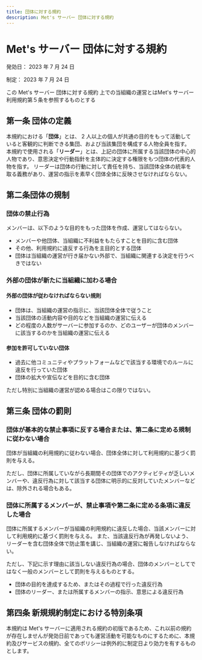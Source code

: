 ```yaml
---
title: 団体に対する規約
description: Met's サーバー 団体に対する規約
---
```



# Met's サーバー 団体に対する規約

発効日： 2023 年 7 月 24 日

制定： 2023 年 7 月 24 日

この Met's サーバー 団体に対する規約 上での当組織の運営とはMet's サーバー利用規約第５条を参照するものとする

## 第一条 団体の定義

本規約における「**団体**」とは、 2 人以上の個人が共通の目的をもって活動していると客観的に判断できる集団、および当該集団を構成する人物全員を指す。
本規約で使用される「**リーダー**」とは、上記の団体に所属する当該団体の中心的人物であり、意思決定や行動指針を主体的に決定する権限をもつ団体の代表的人物を指す。
リーダーは団体の行動に対して責任を持ち、当該団体全体の統率を取る義務があり、運営の指示を素早く団体全体に反映させなければならない。
<!-- リーダーが存在しない団体について語ろう -->
<!--そのDiscordサーバーを作った人とか...?-->
<!-- ここで決めたいのが、リーダーが存在しないまあ二人とか５人とかの超小規模で(一時的なものも含む)団体の責任と統率を誰に取ってもらうかを定められたらって思うんよね! -->
<!-- ほほう　私的には　　また、団体のリーダー、統率をとるような人がいない場合、団体の中で初めてMet'sサーバーに入ったメンバーをリーダーとする --> <!-- なるほど良いアイディアだね -->
<!-- どうでしょうか...? -->
<!--それがリーダーのとこの説明とごっちゃになるという事ですか？-->
<!--  ﾅﾝｶｽﾏﾝ-->
<!-- リーダー居ない組織は直で当組織の運営に従ってもらうのはどうだろう、運営の負担増えるけど... -->
<!-- ごっちゃがごっちにみえました -->
<!-- なんか難しい話だなぁ…ごっち下手なこと言えないや -->
<!-- こわい！ -->

<!-- 打つの大変そうだからコメント作っとく -->

## 第二条団体の規制

### 団体の禁止行為

メンバーは、以下のような目的をもった団体を作成、運営してはならない。

- メンバーや他団体、当組織に不利益をもたらすことを目的に含む団体
- その他、利用規約に違反する行為を主目的とする団体
- 団体は当組織の運営が行き届かない外部で、当組織に関連する決定を行うべきではない<!-- ←不要 -->
<!-- 適用範囲イルカ...? リストでいい気がしてきた -->
<!--文章の内容的に全体を指すものがあるので確かに私もそう思います-->
<!-- じゃあリストにしちゃうか、リーダーが無い団体って言う何だ...なんか...ね...やつも作るかな～ってちょっと思ったけど-->

### 外部の団体が新たに当組織に加わる場合

#### 外部の団体が従わなければならない規則

- 団体は、当組織の運営の指示に、当該団体全体で従うこと
- 当該団体の活動内容や目的などを当組織の運営に伝える
- どの程度の人数がサーバーに参加するのか、どのユーザーが団体のメンバーに該当するのかを当組織の運営に伝える

#### 参加を許可していない団体

- 過去に他コミュニティやプラットフォームなどで該当する環境でのルールに違反を行っていた団体
- 団体の拡大や宣伝などを目的に含む団体

ただし特別に当組織の運営が認める場合はこの限りではない。

## 第三条 団体の罰則

### 団体が基本的な禁止事項に反する場合または、第二条に定める規制に従わない場合

団体が当組織の利用規約に従わない場合、団体全体に対して利用規約に基づく罰則を与える。

ただし、団体に所属していながら長期間その団体でのアクティビティが乏しいメンバーや、違反行為に対して該当する団体に明示的に反対していたメンバーなどは、除外される場合もある。

### 団体に所属するメンバーが、禁止事項や第二条に定める条項に違反した場合

団体に所属するメンバーが当組織の利用規約に違反した場合、当該メンバーに対して利用規約に基づく罰則を与える。
また、当該違反行為が再発しないよう、リーダーを含む団体全体で防止策を講じ、当組織の運営に報告しなければならない。

ただし、下記に示す理由に該当しない違反行為の場合、団体のメンバーとしてではなく一般のメンバーとして罰則を与えるものとする。

- 団体の目的を達成するため、またはその過程で行った違反行為
- 団体のリーダー、または所属するメンバーの指示、意思による違反行為
<!--見た感じ、水色のところはｂｒいらなさそうです（必要だったら本当にごめんなさい）-->
<!-- その通り！ -->
<!--よかったですᗜˬᗜ-->
<!-- 水色のところに限らず紫とか、色付きのところは基本的にbrはいらないよ -->
<!--安心-->

## 第四条 新規規約制定における特別条項

本規約は Met's サーバーに適用される規約の初版であるため、これ以前の規約が存在しませんが発効日前であっても運営活動を可能なものにするために、本規約及びサービスの規約、全てのポリシーは例外的に制定日より効力を有するものとします。

<!-- © 2023 Met's Server All Rights Reserved -->
